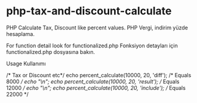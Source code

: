 # php-tax-and-discount-calculate
PHP Calculate Tax, Discount like percent values.
PHP Vergi, indirim yüzde hesaplama.


For function detail look for functionalized.php
Fonksiyon detayları için functionalized.php dosyasına bakın.

Usage
Kullanımı

/* Tax or Discount etc*/
echo percent_calculate(10000, 20, 'diff'); /* Equals 8000 */
echo "\n";
echo percent_calculate(10000, 20, 'result'); /* Equals 12000 */
echo "\n";
echo percent_calculate(10000, 20, 'include'); /* Equals 22000 */
